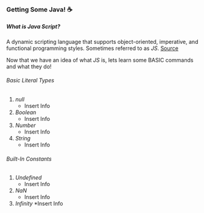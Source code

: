 ### **Getting Some Java!** :coffee:
##### *What is Java Script?*
  A dynamic scripting language that supports object-oriented, imperative, and functional programming styles. Sometimes referred to as *JS*. [Source](https://developer.mozilla.org/en-US/docs/Web/JavaScript)
  
  Now that we have an idea of what *JS* is, lets learn some BASIC commands and what they do!
  
###### *Basic Literal Types*
1. *null*
    * Insert Info
2. *Boolean*
    * Insert Info
3. *Number*
    * Insert Info
4. *String*
    * Insert Info

###### *Built-In Constants*
1. *Undefined*
    * Insert Info
2. *NaN*
    * Insert Info
3. *Infinity*
    *Insert Info

